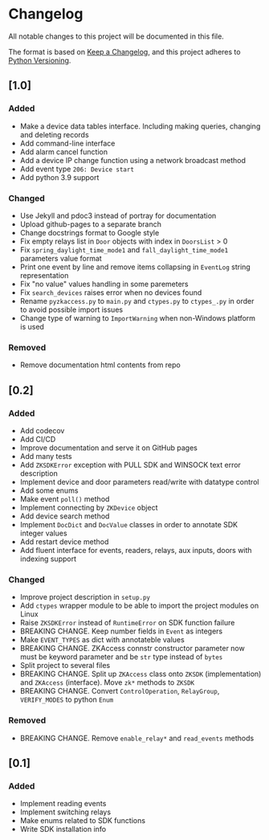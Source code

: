 # Changelog
All notable changes to this project will be documented in this file.

The format is based on [Keep a Changelog](https://keepachangelog.com/en/1.0.0/),
and this project adheres to
[Python Versioning](https://www.python.org/dev/peps/pep-0440/#public-version-identifiers).

## [1.0]

### Added
- Make a device data tables interface. Including making queries, changing and deleting records
- Add command-line interface
- Add alarm cancel function
- Add a device IP change function using a network broadcast method
- Add event type `206: Device start`
- Add python 3.9 support

### Changed
- Use Jekyll and pdoc3 instead of portray for documentation
- Upload github-pages to a separate branch
- Change docstrings format to Google style
- Fix empty relays list in `Door` objects with index in `DoorsList` > 0
- Fix `spring_daylight_time_mode1` and `fall_daylight_time_mode1` parameters value format
- Print one event by line and remove items collapsing in `EventLog` string representation
- Fix "no value" values handling in some paremeters
- Fix `search_devices` raises error when no devices found
- Rename `pyzkaccess.py` to `main.py` and `ctypes.py` to `ctypes_.py` in order to avoid 
  possible import issues
- Change type of warning to `ImportWarning` when non-Windows platform is used

### Removed
- Remove documentation html contents from repo

## [0.2]
### Added
- Add codecov
- Add CI/CD
- Improve documentation and serve it on GitHub pages
- Add many tests
- Add `ZKSDKError` exception with PULL SDK and WINSOCK text error description
- Implement device and door parameters read/write with datatype control
- Add some enums
- Make event `poll()` method
- Implement connecting by `ZKDevice` object
- Add device search method
- Implement `DocDict` and `DocValue` classes in order to annotate SDK integer values
- Add restart device method
- Add fluent interface for events, readers, relays, aux inputs, doors with indexing support

### Changed
- Improve project description in `setup.py`
- Add `ctypes` wrapper module to be able to import the project modules on Linux
- Raise `ZKSDKError` instead of `RuntimeError` on SDK function failure
- BREAKING CHANGE. Keep number fields in `Event` as integers
- Make `EVENT_TYPES` as dict with annotateble values
- BREAKING CHANGE. ZKAccess connstr constructor parameter now must be keyword parameter and be
  `str` type instead of `bytes`
- Split project to several files
- BREAKING CHANGE. Split up `ZKAccess` class onto `ZKSDK` (implementation) and 
  `ZKAccess` (interface). Move `zk*` methods to `ZKSDK` 
- BREAKING CHANGE. Convert `ControlOperation`, `RelayGroup`, `VERIFY_MODES` to python `Enum`

### Removed
- BREAKING CHANGE. Remove `enable_relay*` and `read_events` methods 

## [0.1]
### Added
- Implement reading events
- Implement switching relays
- Make enums related to SDK functions
- Write SDK installation info
